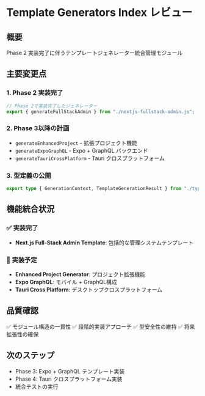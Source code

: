 # Template Generators Index レビュー

## 概要
Phase 2 実装完了に伴うテンプレートジェネレーター統合管理モジュール

## 主要変更点

### 1. Phase 2 実装完了
```typescript
// Phase 2で実装完了したジェネレーター
export { generateFullStackAdmin } from "./nextjs-fullstack-admin.js";
```

### 2. Phase 3以降の計画
- `generateEnhancedProject` - 拡張プロジェクト機能
- `generateExpoGraphQL` - Expo + GraphQL バックエンド
- `generateTauriCrossPlatform` - Tauri クロスプラットフォーム

### 3. 型定義の公開
```typescript
export type { GenerationContext, TemplateGenerationResult } from "./types.js";
```

## 機能統合状況

### ✅ 実装完了
- **Next.js Full-Stack Admin Template**: 包括的な管理システムテンプレート

### 🚧 実装予定
- **Enhanced Project Generator**: プロジェクト拡張機能
- **Expo GraphQL**: モバイル + GraphQL構成
- **Tauri Cross Platform**: デスクトップクロスプラットフォーム

## 品質確認
✅ モジュール構造の一貫性
✅ 段階的実装アプローチ
✅ 型安全性の維持
✅ 将来拡張性の確保

## 次のステップ
- Phase 3: Expo + GraphQL テンプレート実装
- Phase 4: Tauri クロスプラットフォーム実装
- 統合テストの実行